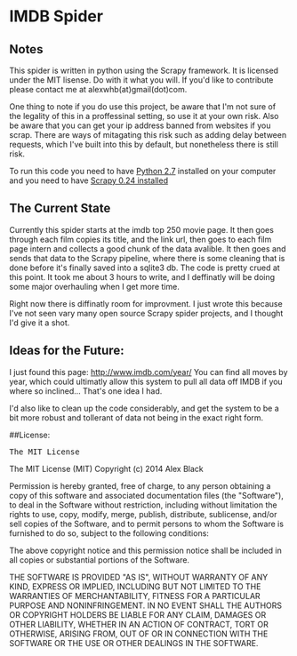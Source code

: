 IMDB Spider
===========

## Notes
This spider is written in python using the Scrapy framework. It is licensed under the MIT lisense. Do with it what you will. If you'd like to contribute please contact me at alexwhb(at)gmail(dot)com. 

One thing to note if you do use this project, be aware that I'm not sure of the legality of this in a proffessinal setting, so use it at your own risk. Also be aware that you can get your ip address banned from websites if you scrap. There are ways of mitagating this risk such as adding delay between requests, which I've built into this by default, but nonetheless there is still risk. 

To run this code you need to have [Python 2.7](https://www.python.org/downloads/) installed on your computer and you need to have [Scrapy 0.24 installed](http://scrapy.org/)

## The Current State
Currently this spider starts at the imdb top 250 movie page. It then goes through each film copies its title, and the link url, then goes to each film page intern and collects a good chunk of the data avalible. It then goes and sends that data to the Scrapy pipeline, where there is some cleaning that is done before it's finally saved into a sqlite3 db. The code is pretty crued at this point. It took me about 3 hours to write, and I deffinatly will be doing some major overhauling when I get more time. 

Right now there is diffinatly room for improvment. I just wrote this because I've not seen vary many open source Scrapy spider projects, and I thought I'd give it a shot. 


## Ideas for the Future:
I just found this page: http://www.imdb.com/year/ 
You can find all moves by year, which could ultimatly allow this system to pull all data off IMDB if you where so inclined... That's one idea I had.

I'd also like to clean up the code considerably, and get the system to be a bit more robust and tollerant of data not being in the exact right form. 



##License:
<pre>
The MIT License
</pre>


The MIT License (MIT)
Copyright (c) 2014 Alex Black

Permission is hereby granted, free of charge, to any person obtaining a copy of this software and associated documentation files (the "Software"), to deal in the Software without restriction, including without limitation the rights to use, copy, modify, merge, publish, distribute, sublicense, and/or sell copies of the Software, and to permit persons to whom the Software is furnished to do so, subject to the following conditions:

The above copyright notice and this permission notice shall be included in all copies or substantial portions of the Software.

THE SOFTWARE IS PROVIDED "AS IS", WITHOUT WARRANTY OF ANY KIND, EXPRESS OR
IMPLIED, INCLUDING BUT NOT LIMITED TO THE WARRANTIES OF MERCHANTABILITY,
FITNESS FOR A PARTICULAR PURPOSE AND NONINFRINGEMENT. IN NO EVENT SHALL THE
AUTHORS OR COPYRIGHT HOLDERS BE LIABLE FOR ANY CLAIM, DAMAGES OR OTHER
LIABILITY, WHETHER IN AN ACTION OF CONTRACT, TORT OR OTHERWISE, ARISING FROM,
OUT OF OR IN CONNECTION WITH THE SOFTWARE OR THE USE OR OTHER DEALINGS IN
THE SOFTWARE.
